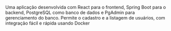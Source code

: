 Uma aplicação desenvolvida com React para o frontend, Spring Boot para o backend, PostgreSQL como banco de dados e PgAdmin para gerenciamento do banco. Permite o cadastro e a listagem de usuários, com integração fácil e rápida usando Docker
